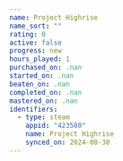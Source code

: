 ```yaml
---
name: Project Highrise
name_sort: ""
rating: 0
active: false
progress: new
hours_played: 1
purchased_on: .nan
started_on: .nan
beaten_on: .nan
completed_on: .nan
mastered_on: .nan
identifiers:
  - type: steam
    appid: "423580"
    name: Project Highrise
    synced_on: 2024-08-30
---
```

